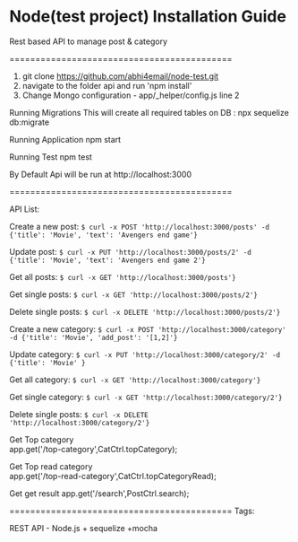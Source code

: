 Node(test project) Installation Guide
===========================================================================

Rest based API to manage post & category

===========================================
1) git clone https://github.com/abhi4email/node-test.git
2) navigate to the folder api and run 'npm install'
3) Change Mongo configuration - app/_helper/config.js line 2

Running Migrations
This will create all required tables on DB : npx sequelize db:migrate

Running Application
npm start

Running Test
npm test

By Default Api will be run at http://localhost:3000

===========================================

API List: 


Create a new post:
`$ curl -x POST 'http://localhost:3000/posts' -d {'title': 'Movie', 'text': 'Avengers end game'}`

Update post:
`$ curl -x PUT 'http://localhost:3000/posts/2' -d {'title': 'Movie', 'text': 'Avengers end game 2'}`

Get all posts:
`$ curl -x GET 'http://localhost:3000/posts'}`

Get single posts:
`$ curl -x GET 'http://localhost:3000/posts/2'}`

Delete single posts:
`$ curl -x DELETE 'http://localhost:3000/posts/2'}`


Create a new category:
`$ curl -x POST 'http://localhost:3000/category' -d {'title': 'Movie', 'add_post': '[1,2]'}`

Update category:
`$ curl -x PUT 'http://localhost:3000/category/2' -d {'title': 'Movie' }`

Get all category:
`$ curl -x GET 'http://localhost:3000/category'}`

Get single category:
`$ curl -x GET 'http://localhost:3000/category/2'}`

Delete single posts:
`$ curl -x DELETE 'http://localhost:3000/category/2'}`

Get Top category    
	app.get('/top-category',CatCtrl.topCategory);
	
Get Top read category	
	app.get('/top-read-category',CatCtrl.topCategoryRead);
	
Get get result
	app.get('/search',PostCtrl.search);
	

===========================================
Tags: 

REST API - Node.js + sequelize +mocha
